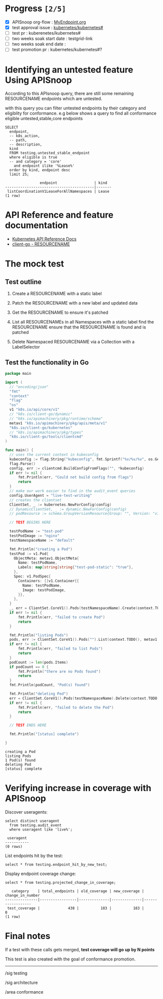 # Progress <code>[2/5]</code>

-   [X] APISnoop org-flow : [MyEndpoint.org](https://github.com/cncf/apisnoop/blob/master/tickets/k8s/)
-   [X] test approval issue : [kubernetes/kubernetes#](https://github.com/kubernetes/kubernetes/issues/)
-   [ ] test pr : kuberenetes/kubernetes#
-   [ ] two weeks soak start date : testgrid-link
-   [ ] two weeks soak end date :
-   [ ] test promotion pr : kubernetes/kubernetes#?

# Identifying an untested feature Using APISnoop

According to this APIsnoop query, there are still some remaining RESOURCENAME endpoints which are untested.

with this query you can filter untested endpoints by their category and eligiblity for conformance. e.g below shows a query to find all conformance eligible untested,stable,core endpoints

```sql-mode
SELECT
  endpoint,
  -- k8s_action,
  -- path,
  -- description,
  kind
  FROM testing.untested_stable_endpoint
  where eligible is true
  -- and category = 'core'
    and endpoint ilike '%Lease%'
  order by kind, endpoint desc
  limit 25;
```

```example
                endpoint                 | kind
-----------------------------------------|-------
 listCoordinationV1LeaseForAllNamespaces | Lease
(1 row)

```

# API Reference and feature documentation

-   [Kubernetes API Reference Docs](https://kubernetes.io/docs/reference/kubernetes-api/)
-   [client-go - RESOURCENAME](https://github.com/kubernetes/client-go/blob/master/kubernetes/typed/core/v1/RESOURCENAME.go)

# The mock test

## Test outline

1.  Create a RESOURCENAME with a static label

2.  Patch the RESOURCENAME with a new label and updated data

3.  Get the RESOURCENAME to ensure it's patched

4.  List all RESOURCENAMEs in all Namespaces with a static label find the RESOURCENAME ensure that the RESOURCENAME is found and is patched

5.  Delete Namespaced RESOURCENAME via a Collection with a LabelSelector

## Test the functionality in Go

```go
package main

import (
  // "encoding/json"
  "fmt"
  "context"
  "flag"
  "os"
  v1 "k8s.io/api/core/v1"
  // "k8s.io/client-go/dynamic"
  // "k8s.io/apimachinery/pkg/runtime/schema"
  metav1 "k8s.io/apimachinery/pkg/apis/meta/v1"
  "k8s.io/client-go/kubernetes"
  // "k8s.io/apimachinery/pkg/types"
  "k8s.io/client-go/tools/clientcmd"
)

func main() {
  // uses the current context in kubeconfig
  kubeconfig := flag.String("kubeconfig", fmt.Sprintf("%v/%v/%v", os.Getenv("HOME"), ".kube", "config"), "(optional) absolute path to the kubeconfig file")
  flag.Parse()
  config, err := clientcmd.BuildConfigFromFlags("", *kubeconfig)
  if err != nil {
      fmt.Println(err, "Could not build config from flags")
      return
  }
  // make our work easier to find in the audit_event queries
  config.UserAgent = "live-test-writing"
  // creates the clientset
  ClientSet, _ := kubernetes.NewForConfig(config)
  // DynamicClientSet, _ := dynamic.NewForConfig(config)
  // podResource := schema.GroupVersionResource{Group: "", Version: "v1", Resource: "pods"}

  // TEST BEGINS HERE

  testPodName := "test-pod"
  testPodImage := "nginx"
  testNamespaceName := "default"

  fmt.Println("creating a Pod")
  testPod := v1.Pod{
    ObjectMeta: metav1.ObjectMeta{
      Name: testPodName,
      Labels: map[string]string{"test-pod-static": "true"},
    },
    Spec: v1.PodSpec{
      Containers: []v1.Container{{
        Name: testPodName,
        Image: testPodImage,
      }},
    },
  }
  _, err = ClientSet.CoreV1().Pods(testNamespaceName).Create(context.TODO(), &testPod, metav1.CreateOptions{})
  if err != nil {
      fmt.Println(err, "failed to create Pod")
      return
  }

  fmt.Println("listing Pods")
  pods, err := ClientSet.CoreV1().Pods("").List(context.TODO(), metav1.ListOptions{LabelSelector: "test-pod-static=true"})
  if err != nil {
      fmt.Println(err, "failed to list Pods")
      return
  }
  podCount := len(pods.Items)
  if podCount == 0 {
      fmt.Println("there are no Pods found")
      return
  }
  fmt.Println(podCount, "Pod(s) found")

  fmt.Println("deleting Pod")
  err = ClientSet.CoreV1().Pods(testNamespaceName).Delete(context.TODO(), testPodName, metav1.DeleteOptions{})
  if err != nil {
      fmt.Println(err, "failed to delete the Pod")
      return
  }

  // TEST ENDS HERE

  fmt.Println("[status] complete")

}
```

    creating a Pod
    listing Pods
    1 Pod(s) found
    deleting Pod
    [status] complete

# Verifying increase in coverage with APISnoop

Discover useragents:

```sql-mode
select distinct useragent
  from testing.audit_event
  where useragent like 'live%';
```

     useragent
    -----------
    (0 rows)

List endpoints hit by the test:

```sql-mode
select * from testing.endpoint_hit_by_new_test;
```

Display endpoint coverage change:

```sql-mode
select * from testing.projected_change_in_coverage;
```

```example
   category    | total_endpoints | old_coverage | new_coverage | change_in_number
---------------|-----------------|--------------|--------------|------------------
 test_coverage |             438 |          183 |          183 |                0
(1 row)

```

# Final notes

If a test with these calls gets merged, ****test coverage will go up by N points****

This test is also created with the goal of conformance promotion.

---

/sig testing

/sig architecture

/area conformance
